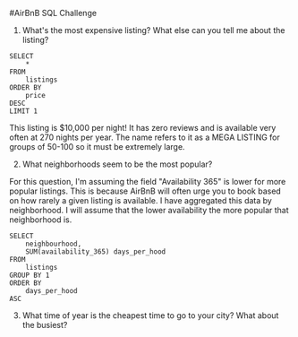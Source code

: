 #AirBnB SQL Challenge

1. What's the most expensive listing? What else can you tell me about the listing?
```
SELECT
	*
FROM
	listings
ORDER BY 
	price
DESC
LIMIT 1
```
This listing is $10,000 per night! It has zero reviews and is available very often at 270 nights per year.
The name refers to it as a MEGA LISTING for groups of 50-100 so it must be extremely large. 


2. What neighborhoods seem to be the most popular?

For this question, I'm assuming the field "Availability 365" is lower for more popular listings. This is because AirBnB will often urge you to book based on how rarely a given listing is available. I have aggregated this data by neighborhood. I will assume that the lower availability the more popular that neighborhood is.
```
SELECT
	neighbourhood,
	SUM(availability_365) days_per_hood
FROM
	listings
GROUP BY 1
ORDER BY
	days_per_hood
ASC
```
3. What time of year is the cheapest time to go to your city? What about the busiest?
